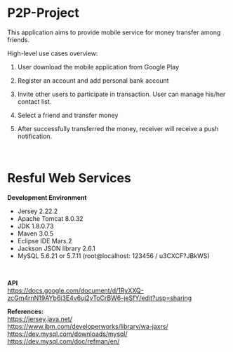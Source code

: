 # P2P-Project

This application aims to provide mobile service for money transfer among friends.

High-level use cases overview:

1. User download the mobile application from Google Play

2. Register an account and add personal bank account

3. Invite other users to participate in transaction. User can manage his/her contact list.

4. Select a friend and transfer money

5. After successfully transferred the money, receiver will receive a push notification.

<br>


# Resful Web Services

<b>Development Environment</b>
- Jersey 2.22.2
- Apache Tomcat 8.0.32
- JDK 1.8.0.73
- Maven 3.0.5
- Eclipse IDE Mars.2
- Jackson JSON library 2.6.1
- MySQL 5.6.21 or 5.7.11 (root@localhost: 123456 / u3CXCF?JBkWS)
<br>

<b>API</b>
<br>
https://docs.google.com/document/d/1RyXXQ-zcGm4rnN19AYb6j3E4v6uj2yToCrBW6-jeSfY/edit?usp=sharing
<br>

<b>References:</b><br>
https://jersey.java.net/<br>
https://www.ibm.com/developerworks/library/wa-jaxrs/<br>
https://dev.mysql.com/downloads/mysql/<br>
https://dev.mysql.com/doc/refman/en/<br>

